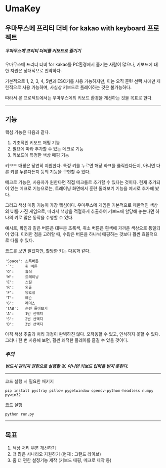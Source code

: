 # UmaKey

## 우마무스메 프리티 더비 for kakao with keyboard 프로젝트

##### 우마무스메 프리티 더비를 키보드로 즐기기

우마무스메 프리티 더비 for kakao를 PC환경에서 즐기는 사람이 많으나, 키보드에 대한 지원은 상대적으로 빈약하다.

기본적으로 1, 2, 3, 4, 5번과 ESC키를 사용 가능하지만, 이는 오직 훈련 선택 시에만 제한적으로 사용 가능하며, 사실상 키보드로 플레이하는 것은 불가능하다.

따라서 본 프로젝트에서는 우마무스메의 키보드 환경을 개선하는 것을 목표로 한다.

---

## 기능

핵심 기능은 다음과 같다.

1. 기초적인 키보드 매핑 기능
2. 필요에 따라 추가할 수 있는 메크로 기능
3. 키보드에 특정한 색상 매핑 기능

키보드 매핑은 당연히 지원한다. 특정 키를 누르면 해당 좌표를 클릭한다든지, 아니면 다른 키를 누른다든지 등의 기능을 구현할 수 있다.

메크로 기능은, 사용자가 원한다면 직접 메크롤르 추가할 수 있다는 것이다. 현재 추가되어 있는 메크로 기능으로는, 트레이닝 화면에서 훈련 둘러보기 기능을 예시로 추가해 놨다.

그리고 색상 매핑 기능이 가장 핵심이다. 우마무스메 게임은 기본적으로 제한적인 색상의 UI를 가진 게임으로, 따라서 색상을 적절하게 추출하여 키보드에 할당해 놓는다면 하나의 키로 많은 동작을 수행할 수 있다.

예시로, 확인과 같은 버튼은 대부분 초록색, 취소 버튼은 흰색에 가까운 색상으로 통일되어 있다. 이러한 점을 고려할 때, 수많은 버튼을 하나씩 매핑하는 것보다 훨씬 효율적으로 다룰 수 있다. 

코드를 보면 알겠지만, 할당한 키는 다음과 같다.

    'Space': 초록버튼
    '`':     흰 버튼
    'Q':     휴식
    'W':     트레이닝
    'E':     스킬
    'R':     외출
    'F':     양호실
    'T':     레슨
    'G':     레이스
    'TAB':   훈련 돌아보기
    'A':     1번 선택지
    'S':     2번 선택지
    'D':     3번 선택지

아직 색상 추출과 처리 과정이 완벽하진 않다. 오작동할 수 있고, 인식하지 못할 수 있다. 그러나 한 번 사용해 보면, 훨씬 쾌적한 플레이를 즐길 수 있을 것이다.

### ***주의***

***반드시 관리자 권한으로 실행할 것. 아니면 키보드 입력을 받지 못한다.***

---

코드 실행 시 필요한 패키지

```
pip install pystray pillow pygetwindow opencv-python-headless numpy pywin32
```

코드 실행

```
python run.py
```

---

## 목표

1. 색상 처리 부분 개선하기
2. 더 많은 시나리오 지원하기 (현재 : 그랜드 라이브)
3. 좀 더 편한 설정기능 제작 (키보드 매핑, 메크로 제작 등)
